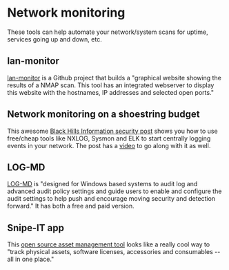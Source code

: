 # Network monitoring
These tools can help automate your network/system scans for uptime, services going up and down, etc.

## lan-monitor
[lan-monitor](https://github.com/KruDex/lan-monitor) is a Github project that builds a "graphical website showing the results of a NMAP scan. This tool has an integrated webserver to display this website with the hostnames, IP addresses and selected open ports." 

## Network monitoring on a shoestring budget
This awesome [Black Hills Information security post](https://www.blackhillsinfosec.com/?p=6055) shows you how to use free/cheap tools like NXLOG, Sysmon and ELK to start centrally logging events in your network.  The post has a [video](https://www.blackhillsinfosec.com/webcast-consolidated-endpoint-monitoring-shoestring-budget/) to go along with it as well.

## LOG-MD
[LOG-MD](https://www.imfsecurity.com/for-consultants/) is "designed for Windows based systems to audit log and advanced audit policy settings and guide users to enable and configure the audit settings to help push and encourage moving security and detection forward."  It has both a free and paid version.  

## Snipe-IT app
This [open source asset management tool](https://snipeitapp.com/) looks like a really cool way to "track physical assets, software licenses, accessories and consumables -- all in one place."